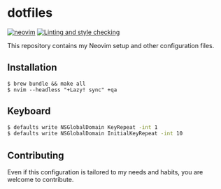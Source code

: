 # dotfiles

[![neovim](https://img.shields.io/badge/neovim-v10-509947)](https://neovim.io/) [![Linting and style checking](https://github.com/marcusandre/dotfiles/actions/workflows/lint.yml/badge.svg)](https://github.com/marcusandre/dotfiles/actions/workflows/lint.yml)

This repository contains my Neovim setup and other configuration files.

## Installation

```
$ brew bundle && make all
$ nvim --headless "+Lazy! sync" +qa
```

## Keyboard

```sh
$ defaults write NSGlobalDomain KeyRepeat -int 1
$ defaults write NSGlobalDomain InitialKeyRepeat -int 10
```

## Contributing

Even if this configuration is tailored to my needs and habits, you are welcome to contribute.
